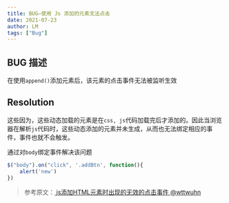 ```yaml
---
title: BUG—使用 Js 添加的元素无法点击
date: 2021-07-23
author: LM
tags: ["Bug"]
---
```


## BUG 描述

在使用`append()`添加元素后，该元素的点击事件无法被监听生效

## Resolution

这些因为，这些动态加载的元素是在`css, js`代码加载完后才添加的。因此当浏览器在解析`js`代码时，这些动态添加的元素并未生成，从而也无法绑定相应的事件，事件也就不会触发。

通过对`body`绑定事件解决该问题

```javascript
$("body").on("click", '.addBtn', function(){
    alert('new')
})
```

> 参考原文：[ js添加HTML元素时出现的无效的点击事件 @wttwuhn ](https://juejin.cn/post/6844903703896391687)

